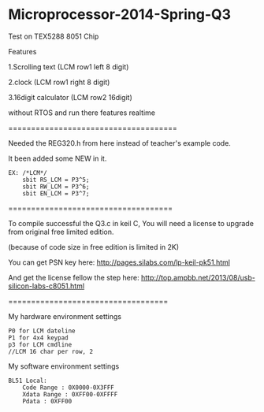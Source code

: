 Microprocessor-2014-Spring-Q3
=====================================
Test on TEX5288  8051 Chip

Features

1.Scrolling text        (LCM row1 left 8 digit)

2.clock                 (LCM row1 right 8 digit)

3.16digit calculator    (LCM row2 16digit)

without RTOS and run there features realtime

=====================================

Needed the REG320.h from here instead of teacher's example code.

It been added some NEW in it.

    EX: /*LCM*/
        sbit RS_LCM	= P3^5;
        sbit RW_LCM	= P3^6;
        sbit EN_LCM	= P3^7;

====================================

To compile successful the Q3.c in keil C,
You will need a license to upgrade from original free limited edition.

(because of code size in free edition is limited in 2K)

You can get PSN key here:
    http://pages.silabs.com/lp-keil-pk51.html

And get the license fellow the step here:
    http://top.ampbb.net/2013/08/usb-silicon-labs-c8051.html

===================================

My hardware environment settings

    P0 for LCM dateline
    P1 for 4x4 keypad
    p3 for LCM cmdline
    //LCM 16 char per row, 2
    
My software environment settings

    BL51 Local:
        Code Range : 0X0000-0X3FFF
        Xdata Range : 0XFF00-0XFFFF
        Pdata : 0XFF00
